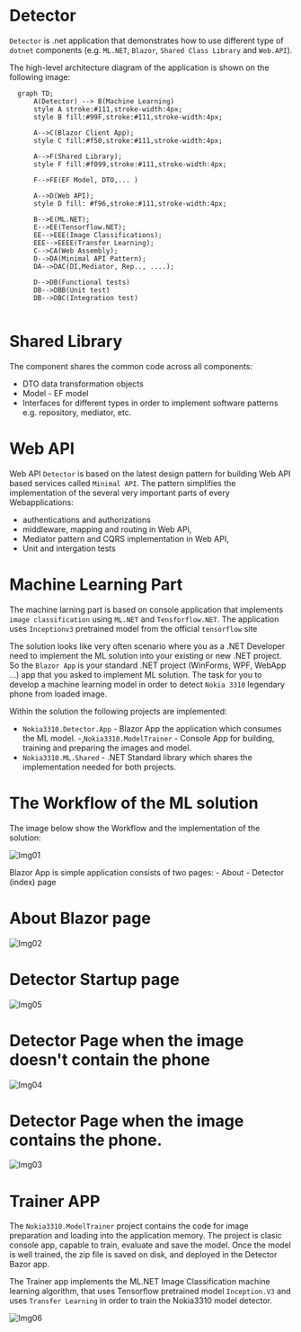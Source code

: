 ﻿# Detector

`Detector` is .net application that demonstrates how to use different type of `dotnet` components (e.g. `ML.NET`, `Blazor`, `Shared Class Library` and `Web.API`).


 The high-level architecture diagram of the application is shown on the following image:





```mermaid
  graph TD;
      A(Detector) --> B(Machine Learning)
      style A stroke:#111,stroke-width:4px;
      style B fill:#99F,stroke:#111,stroke-width:4px;
      
      A-->C(Blazor Client App);
      style C fill:#f50,stroke:#111,stroke-width:4px;

      A-->F(Shared Library);
      style F fill:#f099,stroke:#111,stroke-width:4px;

      F-->FE(EF Model, DTO,... )

      A-->D(Web API);
      style D fill:	#f96,stroke:#111,stroke-width:4px;

      B-->E(ML.NET);
      E-->EE(Tensorflow.NET);
      EE-->EEE(Image Classifications);
      EEE-->EEEE(Transfer Learning);
      C-->CA(Web Assembly);
      D-->DA(Minimal API Pattern);
      DA-->DAC(DI,Mediator, Rep.., ....); 

      D-->DB(Functional tests)
      DB-->DBB(Unit test)
      DB-->DBC(Integration test)
     
```
# Shared Library

The component shares the common code across all components:
- DTO data transformation objects
- Model - EF model 
- Interfaces for different types in order to implement software patterns e.g. repository, mediator, etc.

# Web API 

Web API `Detector` is based on the latest design pattern for building Web API based services called `Minimal API`. The pattern simplifies the implementation of the several very important parts of every Webapplications: 

 - authentications and authorizations
 - middleware, mapping and routing in Web APi,
 - Mediator pattern and CQRS implementation in Web API,
 - Unit and intergation tests

# Machine Learning Part

The machine larning part is based on console application that implements `image classification` using `ML.NET` and `Tensforflow.NET`. The application uses `Inceptionv3` pretrained model from the official `tensorflow` site 


The solution looks like very often scenario where you as a .NET Developer need to implement the ML solution into your existing or new .NET project. So the ```Blazor App``` is your standard .NET project (WinForms, WPF, WebApp ...) app that you asked to implement ML solution. The task for you to develop a machine learning model in order to detect ```Nokia 3310``` legendary phone from loaded image.

Within the solution the following projects are implemented:

- ```Nokia3310.Detector.App``` - Blazor App the application which consumes the ML model.
-˛```Nokia3310.ModelTrainer``` - Console App for building, training and preparing the images and model.
- ```Nokia3310.ML.Shared``` - .NET Standard library which shares the implementation needed for both projects.

# The Workflow of the ML solution

The image below show the Workflow and the implementation of the solution:

![Img01](img/img01.png)

Blazor App is simple application consists of two pages:
    - About
    - Detector (index) page 



# About Blazor page

![Img02](img/img02.png)



# Detector Startup page

![Img05](img/img05.png)


# Detector Page when the image doesn't contain the phone

![Img04](img/img04.png)

# Detector Page when the image contains the phone.

![Img03](img/img03.png)

# Trainer APP

The `Nokia3310.ModelTrainer` project contains the code for image preparation and loading into the application memory. The project is clasic console app, capable to train, evaluate and save the model. Once the model is well trained, the zip file is saved on disk, and deployed in the Detector Bazor app.

The Trainer app implements the ML.NET Image Classification machine learning algorithm, that uses Tensorflow pretrained model ```Inception.V3``` and uses `Transfer Learning` in order to train the Nokia3310 model detector.


![Img06](img/img06.png)
